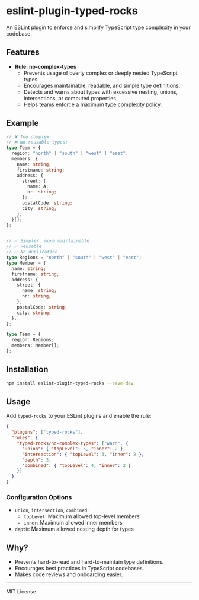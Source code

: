 # eslint-plugin-typed-rocks

An ESLint plugin to enforce and simplify TypeScript type complexity in your codebase.

## Features

- **Rule: no-complex-types**
  - Prevents usage of overly complex or deeply nested TypeScript types.
  - Encourages maintainable, readable, and simple type definitions.
  - Detects and warns about types with excessive nesting, unions, intersections, or computed properties.
  - Helps teams enforce a maximum type complexity policy.

## Example

```ts
// ❌ Too complex:
// ❌ No reusable types:
type Team = {
  region: "north" | "south" | "west" | "east";
  members: {
    name: string;
    firstname: string;
    address: {
      street: {
        name: A;
        nr: string;
      };
      postalCode: string;
      city: string;
    };
  }[];
};


// ✅ Simpler, more maintainable
// ✅ Reusable
// ✅ No duplication
type Regions = "north" | "south" | "west" | "east";
type Member = {
  name: string;
  firstname: string;
  address: {
    street: {
      name: string;
      nr: string;
    };
    postalCode: string;
    city: string;
  };
};

type Team = {
  region: Regions;
  members: Member[];
};
```

## Installation

```sh
npm install eslint-plugin-typed-rocks --save-dev
```

## Usage

Add `typed-rocks` to your ESLint plugins and enable the rule:

```json
{
  "plugins": ["typed-rocks"],
  "rules": {
    "typed-rocks/no-complex-types": ["warn", {
      "union": { "topLevel": 5, "inner": 2 },
      "intersection": { "topLevel": 3, "inner": 2 },
      "depth": 3,
      "combined": { "topLevel": 4, "inner": 2 }
    }]
  }
}
```

### Configuration Options

- `union`, `intersection`, `combined`:
  - `topLevel`: Maximum allowed top-level members
  - `inner`: Maximum allowed inner members
- `depth`: Maximum allowed nesting depth for types

## Why?

- Prevents hard-to-read and hard-to-maintain type definitions.
- Encourages best practices in TypeScript codebases.
- Makes code reviews and onboarding easier.

---

MIT License
